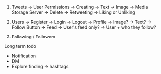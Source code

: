 1. Tweets
   -> User Permissions
      -> Creating
         -> Text
         -> Image -> Media Storage Server
      -> Delete
      -> Retweeting
      -> Liking or Unliking

2. Users
   -> Register
   -> Login
   -> Logout
   -> Profile
      -> Image?
      -> Text?
      -> Follow Button
   -> Feed
      -> User's feed only?
      -> User + who they follow?

3. Following / Followers

Long term todo

- Notification
- DM
- Explore finding -> hashtags
